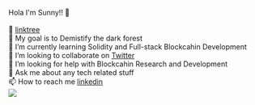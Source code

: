 Hola I'm Sunny!! 👋<br> <br>
🔗 [linktree](https://linktr.ee/UtkarshB) <br>
🔭 My goal is to Demistify the dark forest <br>
🌱 I’m currently learning Solidity and Full-stack Blockcahin Development <br>
👯 I’m looking to collaborate on [Twitter]((https://twitter.com/tisistheway)) <br>
🤔 I’m looking for help with Blockcahin Research and Development <br>
💬 Ask me about any tech related stuff <br>
📫 How to reach me [linkedin](https://www.linkedin.com/in/sunt001/) <br>
<img src="https://github-readme-stats.vercel.app/api?username=meowwbuidler&show_icons=true&theme=radical">
